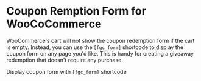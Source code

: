 # Coupon Remption Form for WooCoCommerce

WooCommerce's cart will not show the coupon redemption form if the cart is empty. Instead, you can use the `[fgc_form]` shortcode to display the coupon form on any page you'd like. This is handy for creating a giveaway redemption that doesn't require any purchase.

Display coupon form with `[fgc_form]` shortcode
